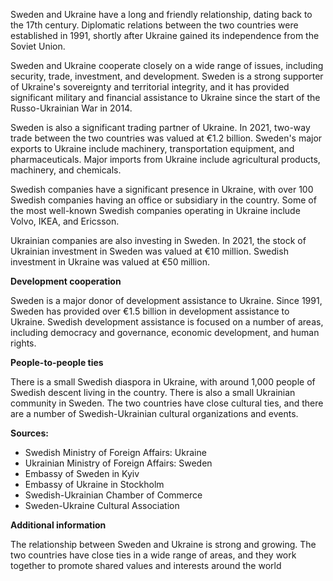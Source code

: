 
Sweden and Ukraine have a long and friendly relationship, dating back to the 17th century. Diplomatic relations between the two countries were established in 1991, shortly after Ukraine gained its independence from the Soviet Union.

Sweden and Ukraine cooperate closely on a wide range of issues, including security, trade, investment, and development. Sweden is a strong supporter of Ukraine's sovereignty and territorial integrity, and it has provided significant military and financial assistance to Ukraine since the start of the Russo-Ukrainian War in 2014.

Sweden is also a significant trading partner of Ukraine. In 2021, two-way trade between the two countries was valued at €1.2 billion. Sweden's major exports to Ukraine include machinery, transportation equipment, and pharmaceuticals. Major imports from Ukraine include agricultural products, machinery, and chemicals.

Swedish companies have a significant presence in Ukraine, with over 100 Swedish companies having an office or subsidiary in the country. Some of the most well-known Swedish companies operating in Ukraine include Volvo, IKEA, and Ericsson.

Ukrainian companies are also investing in Sweden. In 2021, the stock of Ukrainian investment in Sweden was valued at €10 million. Swedish investment in Ukraine was valued at €50 million.

**Development cooperation**

Sweden is a major donor of development assistance to Ukraine. Since 1991, Sweden has provided over €1.5 billion in development assistance to Ukraine. Swedish development assistance is focused on a number of areas, including democracy and governance, economic development, and human rights.

**People-to-people ties**

There is a small Swedish diaspora in Ukraine, with around 1,000 people of Swedish descent living in the country. There is also a small Ukrainian community in Sweden. The two countries have close cultural ties, and there are a number of Swedish-Ukrainian cultural organizations and events.

**Sources:**

- Swedish Ministry of Foreign Affairs: Ukraine
- Ukrainian Ministry of Foreign Affairs: Sweden
- Embassy of Sweden in Kyiv
- Embassy of Ukraine in Stockholm
- Swedish-Ukrainian Chamber of Commerce
- Sweden-Ukraine Cultural Association

**Additional information**

The relationship between Sweden and Ukraine is strong and growing. The two countries have close ties in a wide range of areas, and they work together to promote shared values and interests around the world